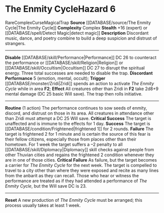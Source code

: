 ﻿---
ac: null
all_resistance: null
complexity: Complex
element: null
fortitude: null
hardness: null
hazard_type: Trap
hp: null
id: '388'
immunity: null
level: '6'
name: The Enmity Cycle
rarity: Rare
reflex: null
resistance: null
rus_type_level: null
school: null
source: '[[DATABASE/source/The Enmity Cycle|The Enmity Cycle]]'
trait:
- '[[DATABASE/trait/Complex|Complex]]'
- '[[DATABASE/trait/Curse|Curse]]'
- '[[DATABASE/trait/Magical|Magical]]'
- '[[DATABASE/trait/Rare|Rare]]'
- '[[DATABASE/trait/Trap|Trap]]'
type: Hazard
weakness: null
will: null

---
# The Enmity Cycle<span class="item-type">Hazard 6</span>

<span class="trait-rare item-trait">Rare</span><span class="item-trait">Complex</span><span class="item-trait">Curse</span><span class="item-trait">Magical</span><span class="item-trait">Trap</span>
**Source** [[DATABASE/source/The Enmity Cycle|The Enmity Cycle]]
**Complexity** Complex
**Stealth** +16 (expert) or [[DATABASE/spell/Detect Magic|detect magic]]
**Description** Discordant music, dance, and poetry combine to build a deep suspicion and distrust of strangers.

---
**Disable** [[DATABASE/skill/Performance|Performance]] DC 26 to counteract the performance or [[DATABASE/skill/Religion|Religion]] or [[DATABASE/skill/Occultism|Occultism]] DC 27 to disrupt the spiritual energy. Three total successes are needed to disable the trap.
**Discordant Performance** <span class="action-icon">5</span> (emotion, mental, occult); **Trigger** [[DATABASE/monster/Zridi|Zridi]] spends an action to activate _The Enmity Cycle_ while in area **F2**; **Effect** All creatures other than Zridi in **F2** take 2d8+9 mental damage (DC 25 basic Will save). The trap then rolls initiative.

---
**Routine** (1 action) The performance continues to sow seeds of enmity, discord, and distrust on those in its area. All creatures in attendance other than Zridi must attempt a DC 25 Will save.
 **Critical Success** The target is unaffected and is immune to the effects for 1 day.
 **Success** The target is [[DATABASE/condition/Frightened|frightened 1]] for 2 rounds.
 **Failure** The target is frightened 2 for 1 minute and is certain the source of this fear is their fellow citizens, especially those from places other than their hometown. For 1 week the target suffers a –2 penalty to all [[DATABASE/skill/Diplomacy|Diplomacy]] skill checks against people from other Thuvian cities and regains the frightened 2 condition whenever they are in one of those cities.
 **Critical Failure** As failure, but the target becomes a carrier for _The Enmity Cycle_ for the next week. The target is compelled to travel to a city other than where they were exposed and recite as many lines from the anbarit as they can recall. Those who hear or witness the performance are treated as if they had attended a performance of _The Enmity Cycle_, but the Will save DC is 23.

---
**Reset** A new production of _The Enmity Cycle_ must be arranged; this process usually takes at least 1 week.